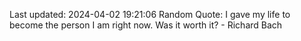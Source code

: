 Last updated: 2024-04-02 19:21:06
Random Quote: I gave my life to become the person I am right now. Was it worth it? - Richard Bach